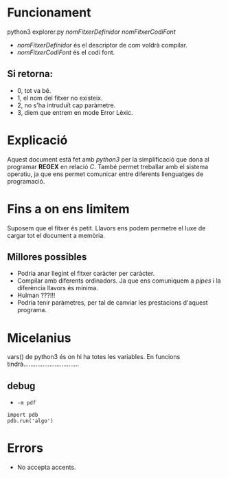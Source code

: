 Funcionament
============

python3 explorer.py *nomFitxerDefinidor* *nomFitxerCodiFont*
- *nomFitxerDefinidor* és el descriptor de com voldrà compilar.
- *nomFitxerCodiFont* és el codi font.

Si retorna:
-----------

- 0, tot va bé.
- 1, el nom del fitxer no existeix.
- 2, no s'ha intruduït cap paràmetre.
- 3, diem que entrem en mode Error Lèxic.

Explicació
==========

Aquest document està fet amb *python3* per la simplificació que dona al programar **REGEX** en relació *C*.
També permet treballar amb el sistema operatiu, ja que ens permet comunicar entre diferents llenguatges de programació.

Fins a on ens limitem
=====================

Suposem que el fitxer és petit.
Llavors ens podem permetre el luxe de cargar tot el document a memòria.

Millores possibles
------------------
- Podria anar llegint el fitxer caràcter per caràcter.
- Compilar amb diferents ordinadors. Ja que ens comuniquem a *pipes* i la diferència llavors és mínima.
- Hulman ???!!!
- Podria tenir paràmetres, per tal de canviar les prestacions d'aquest programa.

Micelanius
==========

vars() de python3 és on hi ha totes les variables.
En funcions tindrà................................

debug
-----
- `-m pdf`
```
import pdb
pdb.run('algo')
```

Errors
======

- No accepta accents.
